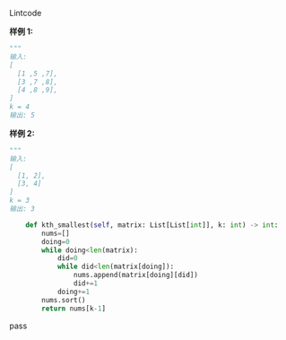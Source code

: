 Lintcode


**样例 1:**
```python
"""
输入:
[
  [1 ,5 ,7],
  [3 ,7 ,8],
  [4 ,8 ,9],
]
k = 4
输出: 5
```
**样例 2:**
```python
"""
输入: 
[
  [1, 2],
  [3, 4]
]
k = 3
输出: 3
```


```python
    def kth_smallest(self, matrix: List[List[int]], k: int) -> int:
        nums=[]
        doing=0
        while doing<len(matrix):
            did=0
            while did<len(matrix[doing]):
                nums.append(matrix[doing][did])
                did+=1
            doing+=1
        nums.sort()
        return nums[k-1]
```
pass